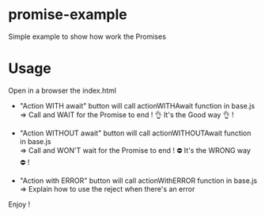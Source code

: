 # promise-example
Simple example to show how work the Promises

# Usage
Open in a browser the index.html
- "Action WITH await" button will call actionWITHAwait function in base.js  
=> Call and WAIT for the Promise to end ! 👌 It's the Good way 👌 !

- "Action WITHOUT await" button will call actionWITHOUTAwait function in base.js  
=> Call and WON'T wait for the Promise to end ! ⛔ It's the WRONG way ⛔ !

- "Action with ERROR" button will call actionWithERROR function in base.js  
=> Explain how to use the reject when there's an error

Enjoy !
